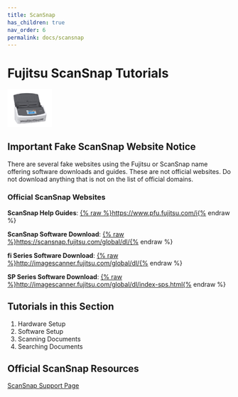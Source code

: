 ```yaml
---
title: ScanSnap
has_children: true
nav_order: 6
permalink: docs/scansnap
---
```


# Fujitsu ScanSnap Tutorials

<img src="/assets/scansnap/scansnap.jpg" width="100px"/>

## **Important Fake ScanSnap Website Notice**

There are several fake websites using the Fujitsu or ScanSnap name offering software downloads and guides. These are not official websites. Do not download anything that is not on the list of official domains.

### Official ScanSnap Websites
**ScanSnap Help Guides**: <a href="https://www.pfu.fujitsu.com/i">{% raw %}https://www.pfu.fujitsu.com/i{% endraw %}</a>

**ScanSnap Software Download**: <a href="https://scansnap.fujitsu.com/global/dl/">{% raw %}https://scansnap.fujitsu.com/global/dl/{% endraw %}</a>

**fi Series Software Download**: <a href="http://imagescanner.fujitsu.com/global/dl/">{% raw %}http://imagescanner.fujitsu.com/global/dl/{% endraw %}</a>

**SP Series Software Download**: <a href="http://imagescanner.fujitsu.com/global/dl/index-sps.html">{% raw %}http://imagescanner.fujitsu.com/global/dl/index-sps.html{% endraw %}</a>

## Tutorials in this Section
1. Hardware Setup
2. Software Setup
3. Scanning Documents
4. Searching Documents

## Official ScanSnap Resources
<a href="https://www.fujitsu.com/global/support/products/computing/peripheral/scanners/scansnap/">ScanSnap Support Page</a>
